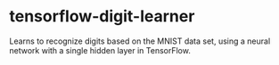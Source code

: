 # tensorflow-digit-learner
Learns to recognize digits based on the MNIST data set, using a neural network with a single hidden layer in TensorFlow.


